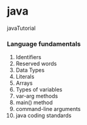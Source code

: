 # java
javaTutorial
<h3>Language fundamentals</h3>
<ol>
<li>Identifiers</li>
<li>Reserved words</li>
<li>Data Types</li>
<li>Literals</li>
<li>Arrays</li>
<li>Types of variables</li>
<li>var-arg methods</li>
<li>main() method</li>
<li>command-line arguments</li>
<li>java coding standards</li>
</ol>

